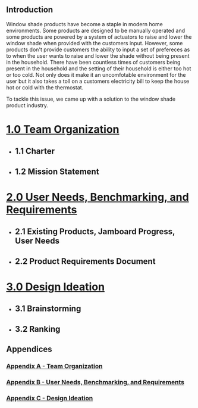 **Introduction**
---
Window shade products have become a staple in modern home environments. Some products are designed to be manually operated and some products are powered by a system of actuators to raise and lower the window shade when provided with the customers input. However, some products don't provide customers the ability to input a set of prefereces as to when the user wants to raise and lower the shade without being present in the household. There have been countless times of customers being present in the household and the setting of their household is either too hot or too cold. Not only does it make it an uncomfotable environment for the user but it also takes a toll on a customers electricity bill to keep the house hot or cold with the thermostat.

To tackle this issue, we came up with a solution to the window shade product industry.
# [1.0 Team Organization](Team_Organization.md)
* ## 1.1 Charter
* ## 1.2 Mission Statement

# [2.0 User Needs, Benchmarking, and Requirements](UserNeeds_Benchmarking_Requirements.md)
* ## 2.1 Existing Products, Jamboard Progress, User Needs
* ## 2.2 Product Requirements Document

# [3.0 Design Ideation](Design_Ideation.md)
* ## 3.1 Brainstorming
* ## 3.2 Ranking




## Appendices 

### [Appendix A - Team Organization](Appendix_A.md)
### [Appendix B - User Needs, Benchmarking, and Requirements](Appendix_B.md)
### [Appendix C - Design Ideation](Appendix_C.md)

